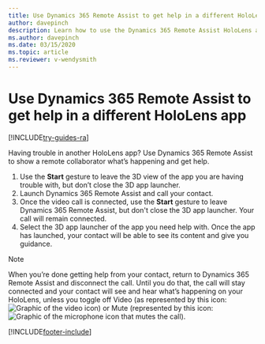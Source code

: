 ```yaml
---
title: Use Dynamics 365 Remote Assist to get help in a different HoloLens app
author: davepinch
description: Learn how to use the Dynamics 365 Remote Assist HoloLens app to get help in a different HoloLens app.
ms.author: davepinch
ms.date: 03/15/2020
ms.topic: article
ms.reviewer: v-wendysmith
---
```


# Use Dynamics 365 Remote Assist to get help in a different HoloLens app

[!INCLUDE[try-guides-ra](../includes/try-guides-ra.md)]

Having trouble in another HoloLens app? Use Dynamics 365 Remote Assist to show a remote collaborator what’s happening and get help.

1.	Use the **Start** gesture to leave the 3D view of the app you are having trouble with, but don’t close the 3D app launcher.
2.	Launch Dynamics 365 Remote Assist and call your contact.
3.	Once the video call is connected, use the **Start** gesture to leave Dynamics 365 Remote Assist, but don't close the 3D app launcher. Your call will remain connected.
4.	Select the 3D app launcher of the app you need help with. Once the app has launched, your contact will be able to see its content and give you guidance.

> [!Note]
> When you’re done getting help from your contact, return to Dynamics 365 Remote Assist and disconnect the call. Until you do that, the call will stay connected and your contact will see and hear what’s happening on your HoloLens, unless you toggle off Video (as represented by this icon: ![Graphic of the video icon](media/RAHL_Video.png "Video")) or Mute (represented by this icon: ![Graphic of the microphone icon that mutes the call](media/RAHL_Microphone.png "Mute")). 


[!INCLUDE[footer-include](../includes/footer-banner.md)]
